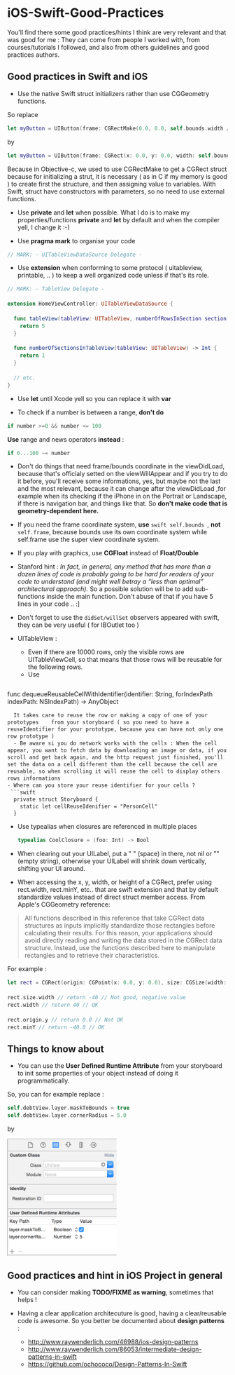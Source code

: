 # iOS-Swift-Good-Practices

You'll find there some good practices/hints I think are very relevant and that was good for me : They can come from people I worked with, from courses/tutorials I followed, and also from others guidelines and good practices authors.

## Good practices in Swift and iOS

- Use the native Swift struct initializers rather than use CGGeometry functions.

So replace
```swift
let myButton = UIButton(frame: CGRectMake(0.0, 0.0, self.bounds.width / 2, self.bounds.height))
```
by
```swift
let myButton = UIButton(frame: CGRect(x: 0.0, y: 0.0, width: self.bounds.width / 2, height: self.bounds.height))
```

Because in Objective-c, we used to use CGRectMake to get a CGRect struct because for   initializing a strut, it is necessary ( as in C if my memory is good ) to create first the structure, and then assigning value to variables.
With Swift, struct have constructors with parameters, so no need to use external functions.

- Use **private** and **let** when possible. What I do is to make my properties/functions **private** and **let** by default and when the compiler yell, I change it :-)

- Use **pragma mark** to organise your code
```swift
// MARK: - UITableViewDataSource Delegate -
```

- Use **extension** when conforming to some protocol ( uitableview, printable, .. ) to keep a well organized code unless if that's its role.

```swift
// MARK: - TableView Delegate -

extension HomeViewController: UITableViewDataSource {

  func tableView(tableView: UITableView, numberOfRowsInSection section: Int) -> Int {
    return 5
  }

  func numberOfSectionsInTableView(tableView: UITableView) -> Int {
    return 1
  }

  // etc.
}
```  

- Use **let** until Xcode yell so you can replace it with **var**

- To check if a number is between a range, **don't do**
 ```swift
if number >=0 && number <= 100
```
 **Use** range and news operators **instead** :
 ```swift
 if 0...100 ~= number
 ```

- Don't do things that need frame/bounds coordinate in the viewDidLoad, because that's officialy setted on the viewWillAppear and if you try to do it before, you'll receive some informations, yes, but maybe not the last and the most relevant, because it can change after the viewDidLoad ,for example when its checking if the iPhone in on the Portrait or Landscape, if there is navigation bar, and things like that. So **don't make code that is geometry-dependent here.**

- If you need the frame coordinate system, **use** ```swift self.bounds ```, **not** ```self.frame```, because bounds use its own coordinate system while self.frame use the super view coordinate system.

- If you play with graphics, use **CGFloat** instead of **Float/Double**

- Stanford hint : *In fact, in general, any method that has more than a dozen lines of code is probably going to be hard for readers of your code to understand (and might well betray a “less than optimal” architectural approach).*  So a possible solution will be to add sub-functions inside the main function. Don't abuse of that if you have 5 lines in your code .. :]

- Don't forget to use the ```didSet/willSet``` observers appeared with swift, they can be very useful ( for IBOutlet too )

- UITableView :
  - Even if there are 10000 rows, only the visible rows are UITableViewCell, so that means that those rows will be reusable for the following rows.
  - Use
  ```swift
func dequeueReusableCellWithIdentifier(identifier: String, forIndexPath indexPath: NSIndexPath) -> AnyObject
```
  It takes care to reuse the row or making a copy of one of your   prototypes    from your storyboard ( so you need to have a reuseIdentifier for your prototype, because you can have not only one    row prototype )
  - Be aware si you do network works with the cells : When the cell appear, you want to fetch data by downloading an image or data, if you scroll and get back again, and the http request just finished, you'll set the data on a cell different than the cell because the cell are reusable, so when scrolling it will reuse the cell to display others rows informations
- Where can you store your reuse identifier for your cells ?
 ```swift
  private struct Storyboard {
    static let cellReuseIdenifier = "PersonCell"
  }
  ```

- Use typealias when closures are referenced in multiple places
  ```swift
  typealias CoolClosure = (foo: Int) -> Bool
  ```

- When clearing out your UILabel, put a " " (space) in there, not nil or "" (empty string), otherwise your UILabel will shrink down vertically, shifting your UI around.

- When accessing the x, y, width, or height of a CGRect, prefer using rect.width, rect.minY, etc.. that are swift extension and that by default standardize values instead of direct struct member access.
From Apple's CGGeometry reference:
>All functions described in this reference that take CGRect data structures as inputs implicitly standardize those rectangles before calculating their results. For this reason, your applications should avoid directly reading and writing the data stored in the CGRect data structure. Instead, use the functions described here to manipulate rectangles and to retrieve their characteristics.

For example :

```swift
let rect = CGRect(origin: CGPoint(x: 0.0, y: 0.0), size: CGSize(width: -40.0, height: -40.0))

rect.size.width // return -40 // Not good, negative value
rect.width // return 40 // OK

rect.origin.y // return 0.0 // Not OK
rect.minY // return -40.0 // OK
```

## Things to know about

- You can use the **User Defined Runtime Attribute** from your storyboard to init some properties of your object instead of doing it programmatically.

So, you can for example replace :
```swift
self.debtView.layer.maskToBounds = true
self.debtView.layer.cornerRadius = 5.0
```
by

<img src="./assets/runtimeAttributeStoryboard.png" alt="Runtime Attribute Storyboard" width="250"/>

## Good practices and hint in iOS Project in general

- You can consider making **TODO/FIXME as warning**, sometimes that helps !

- Having a clear application architecuture is good, having a clear/reusable code is awesome. So you better be documented about **design patterns** :
  -  http://www.raywenderlich.com/46988/ios-design-patterns
  -  http://www.raywenderlich.com/86053/intermediate-design-patterns-in-swift
  -  https://github.com/ochococo/Design-Patterns-In-Swift
